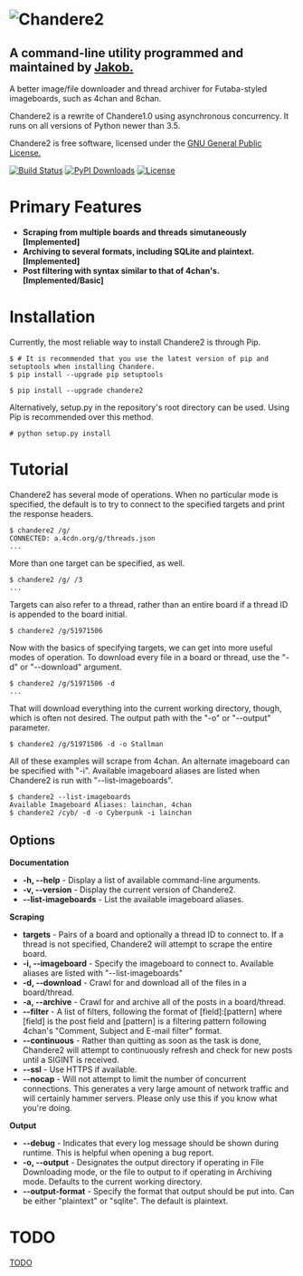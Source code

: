 ![Chandere2](https://raw.github.com/TsarFox/chandere2/master/Chandere2_Logo.png "Chandere2")
========
## A command-line utility programmed and maintained by [Jakob.](http://tsar-fox.com/)
A better image/file downloader and thread archiver for Futaba-styled imageboards, such as 4chan and 8chan.

Chandere2 is a rewrite of Chandere1.0 using asynchronous concurrency. It runs on all versions of Python newer than 3.5.

Chandere2 is free software, licensed under the [GNU General Public License.](http://gnu.org/licenses/gpl.html)

[![Build Status](https://travis-ci.org/TsarFox/chandere2.svg?branch=master)](https://travis-ci.org/TsarFox/chandere2)  [![PyPI Downloads](https://img.shields.io/pypi/dm/Chandere2.svg)](https://pypi.python.org/pypi/Chandere2/)  [![License](https://img.shields.io/github/license/tsarfox/chandere2.svg)](https://www.gnu.org/licenses/gpl.html)


Primary Features
================

- **Scraping from multiple boards and threads simutaneously** **[Implemented]**
- **Archiving to several formats, including SQLite and plaintext.** **[Implemented]**
- **Post filtering with syntax similar to that of 4chan's.** **[Implemented/Basic]**


Installation
============

Currently, the most reliable way to install Chandere2 is through Pip.

    $ # It is recommended that you use the latest version of pip and setuptools when installing Chandere.
    $ pip install --upgrade pip setuptools

    $ pip install --upgrade chandere2

Alternatively, setup.py in the repository's root directory can be used. Using Pip is recommended over this method.

    # python setup.py install


Tutorial
========

Chandere2 has several mode of operations. When no particular mode is specified, the default is to try to connect to the specified targets and print the response headers.

    $ chandere2 /g/
    CONNECTED: a.4cdn.org/g/threads.json
    ...

More than one target can be specified, as well.

    $ chandere2 /g/ /3
    ...

Targets can also refer to a thread, rather than an entire board if a thread ID is appended to the board initial.

    $ chandere2 /g/51971506

Now with the basics of specifying targets, we can get into more useful modes of operation. To download every file in a board or thread, use the "-d" or "--download" argument.

    $ chandere2 /g/51971506 -d
    ...

That will download everything into the current working directory, though, which is often not desired. The output path with the "-o" or "--output" parameter.

    $ chandere2 /g/51971506 -d -o Stallman

All of these examples will scrape from 4chan. An alternate imageboard can be specified with "-i". Available imageboard aliases are listed when Chandere2 is run with "--list-imageboards".

    $ chandere2 --list-imageboards
    Available Imageboard Aliases: lainchan, 4chan
    $ chandere2 /cyb/ -d -o Cyberpunk -i lainchan


Options
-------
**Documentation**
- **-h, --help** - Display a list of available command-line arguments.
- **-v, --version** - Display the current version of Chandere2.
- **--list-imageboards** - List the available imageboard aliases.

**Scraping**
- **targets** - Pairs of a board and optionally a thread ID to connect to. If a thread is not specified, Chandere2 will attempt to scrape the entire board.
- **-i, --imageboard** - Specify the imageboard to connect to. Available aliases are listed with "--list-imageboards"
- **-d, --download** - Crawl for and download all of the files in a board/thread.
- **-a, --archive** - Crawl for and archive all of the posts in a board/thread.
- **--filter** - A list of filters, following the format of [field]:[pattern] where [field] is the post field and [pattern] is a filtering pattern following 4chan's "Comment, Subject and E-mail filter" format.
- **--continuous** - Rather than quitting as soon as the task is done, Chandere2 will attempt to continuously refresh and check for new posts until a SIGINT is received.
- **--ssl** - Use HTTPS if available.
- **--nocap** - Will not attempt to limit the number of concurrent connections. This generates a very large amount of network traffic and will certainly hammer servers. Please only use this if you know what you're doing.

**Output**
- **--debug** - Indicates that every log message should be shown during runtime. This is helpful when opening a bug report.
- **-o, --output** - Designates the output directory if operating in File Downloading mode, or the file to output to if operating in Archiving mode. Defaults to the current working directory.
- **--output-format** - Specify the format that output should be put into. Can be either "plaintext" or "sqlite". The default is plaintext.


TODO
====
[TODO](/TODO.md)
